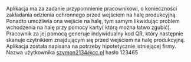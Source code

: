Aplikacja ma za zadanie przypomnienie pracownikowi, o konieczności zakładania odzienia ochronnego przed wejściem na halę produkcyjną. 
Ponadto umożliwia ona wejście na halę, tym samym likwidując problem wchodzenia na halę przy pomocy karty( którą można łatwo zgubić).
Pracownik za jej pomocą generuje indywidualny kod QR, który następnie skanuje czytnikiem znajdującym się przed wejściem na halę produkcyjną.
Aplikacja została napisana na potrzeby hipotetycznie istniejącej firmy.
Nazwa użytkownika szymon2134@cc.pl
hasło 123465
